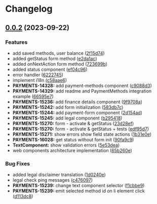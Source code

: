 # Changelog

## [0.0.2](https://github.com/xsolla/pay-station-sdk/compare/v0.0.1...v0.0.2) (2023-09-22)

### Features

- add saved methods, user balance ([2f15d74](https://github.com/xsolla/pay-station-sdk/commit/2f15d7423f4161a2f9a26d3c323b73f1a39c2a41))
- added getStatus form method ([e2da1ac](https://github.com/xsolla/pay-station-sdk/commit/e2da1ace995ea04bf73748b970bb2dcb7c75565b))
- added onNextAction form method ([723699b](https://github.com/xsolla/pay-station-sdk/commit/723699b818c3004bca2c82134464f418c7892d0d))
- added status component ([ef04c96](https://github.com/xsolla/pay-station-sdk/commit/ef04c9631644441c5de39fdd77e76cb93487d3e2))
- error handler ([6222745](https://github.com/xsolla/pay-station-sdk/commit/62227455bfdbbdb138473e4ef8ee1959b64fd4c4))
- implement i18n ([c58aae6](https://github.com/xsolla/pay-station-sdk/commit/c58aae642f46c3c5bd2ab641fa18341a6f42a9ba))
- **PAYMENTS-14328:** add payment-methods component ([c9088d3](https://github.com/xsolla/pay-station-sdk/commit/c9088d3636cc4ce4538e321f7bbc444f5289bddc))
- **PAYMENTS-14329:** add readme and PaymentMethods integration example ([66595e7](https://github.com/xsolla/pay-station-sdk/commit/66595e7842f27981dd357e89dc7e667483e7a18a))
- **PAYMENTS-15236:** add finance details component ([9f9708a](https://github.com/xsolla/pay-station-sdk/commit/9f9708a6004f40e8a022f8aa75e4d89c97e6307a))
- **PAYMENTS-15242:** add form initialization ([583db7c](https://github.com/xsolla/pay-station-sdk/commit/583db7c21768d6e9ae44c21ea5314af53e6b424c))
- **PAYMENTS-15244:** add payment-form component ([2d154ad](https://github.com/xsolla/pay-station-sdk/commit/2d154addce263e13d2e03948b934539d9eff6a62))
- **PAYMENTS-15245:** add legal component ([b295418](https://github.com/xsolla/pay-station-sdk/commit/b2954181b92b8a02f2d466ee8a446a6fa336e37c))
- **PAYMENTS-15270:** form - activate & getStatus ([23d28ef](https://github.com/xsolla/pay-station-sdk/commit/23d28ef1b2c9c6ea4d96292b7c068c02ad376bd3))
- **PAYMENTS-15270:** form - activate & getStatus + tests ([edf95d7](https://github.com/xsolla/pay-station-sdk/commit/edf95d7cc7bf466b827354710903450306fbd2d4))
- **PAYMENTS-15271:** show errors show field state actions ([1b31e0e](https://github.com/xsolla/pay-station-sdk/commit/1b31e0eafd9f3a4910a0502440f43473bedc614c))
- **PAYMENTS-16028:** get status without form init ([90fa9c9](https://github.com/xsolla/pay-station-sdk/commit/90fa9c9188e66a0a48d7bc1daa6394bf28229322))
- **TextComponent:** show validation errors ([5e53dea](https://github.com/xsolla/pay-station-sdk/commit/5e53dea3ed364831aac7f04411af679af0aec307))
- web components architecture implementation ([65b260e](https://github.com/xsolla/pay-station-sdk/commit/65b260ee12683f4a872390fb00c218ea4856a6ca))

### Bug Fixes

- added legal disclaimer translation ([1d0240e](https://github.com/xsolla/pay-station-sdk/commit/1d0240ec73cca6570e53e7d96ea849cd53355ec2))
- legal check ping messages ([c476097](https://github.com/xsolla/pay-station-sdk/commit/c476097723324a09446611cdb195283d58ec087c))
- **PAYMENTS-15239:** change text component selector ([f1cbbe9](https://github.com/xsolla/pay-station-sdk/commit/f1cbbe9eb976dabace057e45baadde1442016d1d))
- **PAYMENTS-15239:** emit selected method id on li element click ([d113dc8](https://github.com/xsolla/pay-station-sdk/commit/d113dc80352967214287e47094217e2626c12f85))
